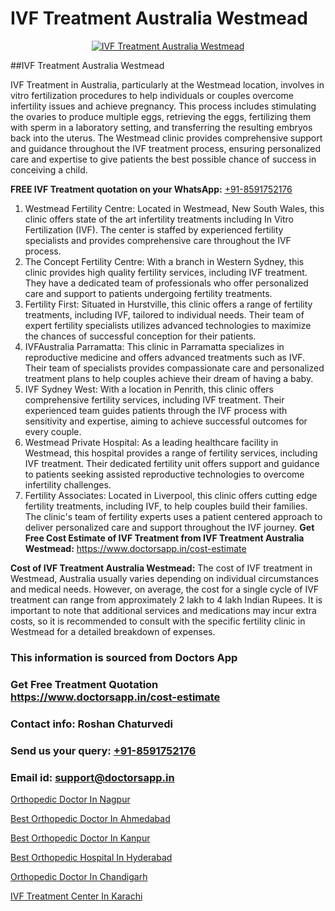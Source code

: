 # IVF Treatment Australia Westmead

<p align="center">
  <a href="https://doctorsapp.in/treatment/ivf-treatment">
    <img src="https://doctorsapp.co.in/uploads/treatment_image/ICSI.jpg" alt="IVF Treatment Australia Westmead">
  </a>
</p>
##IVF Treatment Australia Westmead

IVF Treatment in Australia, particularly at the Westmead location, involves in vitro fertilization procedures to help individuals or couples overcome infertility issues and achieve pregnancy. This process includes stimulating the ovaries to produce multiple eggs, retrieving the eggs, fertilizing them with sperm in a laboratory setting, and transferring the resulting embryos back into the uterus. The Westmead clinic provides comprehensive support and guidance throughout the IVF treatment process, ensuring personalized care and expertise to give patients the best possible chance of success in conceiving a child.

**FREE IVF Treatment quotation on your WhatsApp:**  [+91-8591752176](https://api.whatsapp.com/send?phone=8591752176)

1) Westmead Fertility Centre: Located in Westmead, New South Wales, this clinic offers state of the art infertility treatments including In Vitro Fertilization (IVF). The center is staffed by experienced fertility specialists and provides comprehensive care throughout the IVF process.
2) The Concept Fertility Centre: With a branch in Western Sydney, this clinic provides high quality fertility services, including IVF treatment. They have a dedicated team of professionals who offer personalized care and support to patients undergoing fertility treatments.
3) Fertility First: Situated in Hurstville, this clinic offers a range of fertility treatments, including IVF, tailored to individual needs. Their team of expert fertility specialists utilizes advanced technologies to maximize the chances of successful conception for their patients.
4) IVFAustralia Parramatta: This clinic in Parramatta specializes in reproductive medicine and offers advanced treatments such as IVF. Their team of specialists provides compassionate care and personalized treatment plans to help couples achieve their dream of having a baby.
5) IVF Sydney West: With a location in Penrith, this clinic offers comprehensive fertility services, including IVF treatment. Their experienced team guides patients through the IVF process with sensitivity and expertise, aiming to achieve successful outcomes for every couple.
6) Westmead Private Hospital: As a leading healthcare facility in Westmead, this hospital provides a range of fertility services, including IVF treatment. Their dedicated fertility unit offers support and guidance to patients seeking assisted reproductive technologies to overcome infertility challenges.
7) Fertility Associates: Located in Liverpool, this clinic offers cutting edge fertility treatments, including IVF, to help couples build their families. The clinic's team of fertility experts uses a patient centered approach to deliver personalized care and support throughout the IVF journey.
**Get Free Cost Estimate of IVF Treatment from IVF Treatment Australia Westmead:** https://www.doctorsapp.in/cost-estimate

**Cost of IVF Treatment Australia Westmead:**
The cost of IVF treatment in Westmead, Australia usually varies depending on individual circumstances and medical needs. However, on average, the cost for a single cycle of IVF treatment can range from approximately 2 lakh to 4 lakh Indian Rupees. It is important to note that additional services and medications may incur extra costs, so it is recommended to consult with the specific fertility clinic in Westmead for a detailed breakdown of expenses.

### This information is sourced from Doctors App 
### Get Free Treatment Quotation https://www.doctorsapp.in/cost-estimate
### Contact info: Roshan Chaturvedi 
### Send us your query: [+91-8591752176](https://api.whatsapp.com/send?phone=8591752176) 
### Email id: support@doctorsapp.in

[Orthopedic Doctor In Nagpur](https://www.linkedin.com/pulse/orthopedic-doctor-nagpur-doctorsapp-dhaka-bslfe?trackingId=hVrnYy2ZDQgOSMCNJ0ZSdg%3D%3D&lipi=urn%3Ali%3Apage%3Ad_flagship3_company_admin%3Bo%2BosOGJBSO63YocmsfjAZA%3D%3D)

[Best Orthopedic Doctor In Ahmedabad](https://www.linkedin.com/pulse/best-orthopedic-doctor-ahmedabad-knee-replacement-treatment-8xqre?trackingId=x6ZLELIu7gAnV%2Ft6Ew%2Bi6A%3D%3D&lipi=urn%3Ali%3Apage%3Ad_flagship3_company_admin%3BII%2FSNcWiSiigR90SV5cfEQ%3D%3D)

[Best Orthopedic Doctor In Kanpur](https://medium.com/@vimalrana22/best-orthopedic-doctor-in-kanpur-29a81a7eb859)

[Best Orthopedic Hospital In Hyderabad](https://medium.com/@vimalrana22/best-orthopedic-hospital-in-hyderabad-e7492a968a31)

[Orthopedic Doctor In Chandigarh](https://doctors-apps.github.io/doctorsapp/orthopedic-doctor-in-chandigarh)

[IVF Treatment Center In Karachi](https://doctors-apps.github.io/doctorsapp/ivf-treatment-center-in-karachi)


